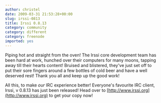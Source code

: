 ```yaml
---
author: christel
date: 2009-03-31 21:53:28+00:00
slug: irssi-0813
title: Irssi 0.8.13
category: community
category: different
category: freenode
imported: yes
---
```

Piping hot and straight from the oven! The Irssi core development team has been hard at work, hunched over their computers for many moons, tapping away till their hearts content! Bruised and blistered, they've just set off to put their sore fingers around a few bottles of cold beer and have a well deserved rest! Thank you all and keep up the good work!

All this, to make _our_ IRC experience better! Everyone's favourite IRC client, Irssi, v 0.8.13 has just been released! Head over to [http://www.irssi.org](http://www.irssi.org) to get your copy now!
